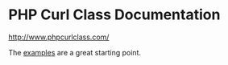 # PHP Curl Class Documentation
http://www.phpcurlclass.com/

The [examples](https://github.com/php-curl-class/php-curl-class/tree/master/examples) are a great starting point.
